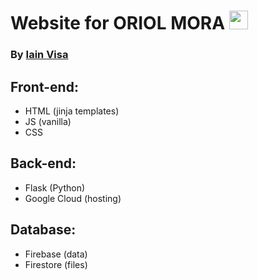 # Website for ORIOL MORA <img alt="" height=30px width=30px src="static/media/firms.png">
### By [Iain Visa](iainvisa.com)

## Front-end:
- HTML (jinja templates)
- JS (vanilla)
- CSS

## Back-end:
- Flask (Python)
- Google Cloud (hosting)

## Database:
- Firebase (data)
- Firestore (files)